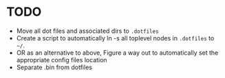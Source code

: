 # TODO

* Move all dot files and associated dirs to `.dotfiles`
* Create a script to automatically ln -s all toplevel nodes in `.dotfiles`
  to `~/`.
* OR as an alternative to above,
  Figure a way out to automatically set the appropriate config files location
* Separate .bin from dotfiles


